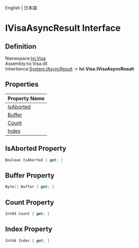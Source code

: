 English | 日本語

# IVisaAsyncResult Interface

## Definition
Namespace:[Ivi.Visa](Ivi.Visa.md)<BR>
Assembly:Ivi.Visa.dll<BR>
Inheritance:[System.IAsyncResult](https://learn.microsoft.com/en-us/dotnet/api/system.iasyncresult) -> **Ivi.Visa.IVisaAsyncResult**

## Properties

|Property Name|
|---|
|[IsAborted](#IsAborted-Property)|
|[Buffer](#Buffer-Property)|
|[Count](#Count-Property)|
|[Index](#Index-Property)|

## IsAborted Property
```C#
Boolean IsAborted { get; }
```
## Buffer Property
```C#
Byte[] Buffer { get; }
```
## Count Property
```C#
Int64 Count { get; }
```
## Index Property
```C#
Int64 Index { get; }
```

